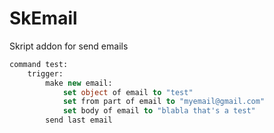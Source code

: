 # SkEmail
Skript addon for send emails

```vb
command test:
	trigger:
		make new email:
			set object of email to "test"
			set from part of email to "myemail@gmail.com"
			set body of email to "blabla that's a test"
		send last email
```

